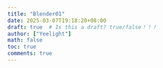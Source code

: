 ```yaml
---
title: "Blender01"
date: 2025-03-07T19:18:20+08:00
draft: true  # Is this a draft? true/false！！！
author: ["Yeelight"]
math: false
toc: true
comments: true
---
```

